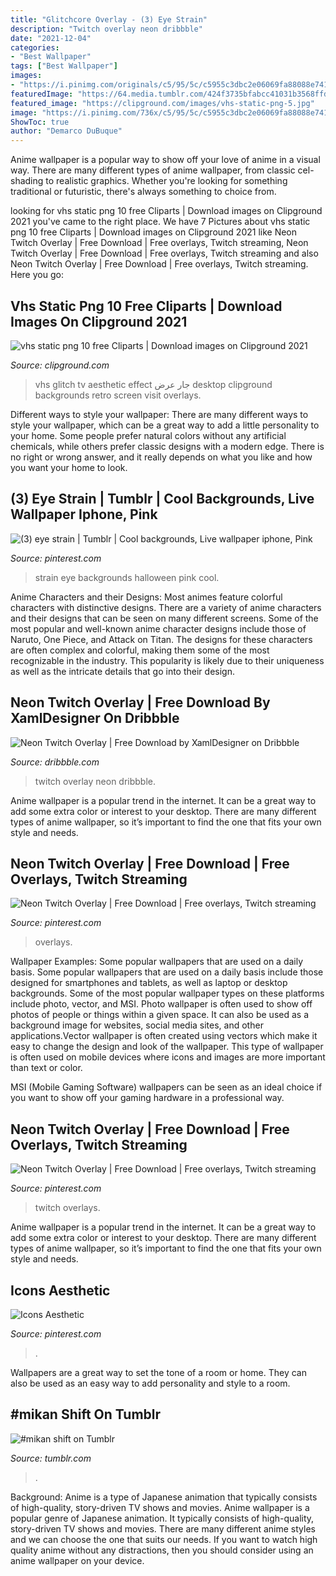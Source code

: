 ```yaml
---
title: "Glitchcore Overlay - (3) Eye Strain"
description: "Twitch overlay neon dribbble"
date: "2021-12-04"
categories:
- "Best Wallpaper"
tags: ["Best Wallpaper"]
images:
- "https://i.pinimg.com/originals/c5/95/5c/c5955c3dbc2e06069fa88088e741816e.jpg"
featuredImage: "https://64.media.tumblr.com/424f3735bfabcc41031b3568ffd26da6/7712766b545fd63e-90/s640x960/ea226ae979168f05df4d00684c03fe499f698eb2.png"
featured_image: "https://clipground.com/images/vhs-static-png-5.jpg"
image: "https://i.pinimg.com/736x/c5/95/5c/c5955c3dbc2e06069fa88088e741816e.jpg"
ShowToc: true
author: "Demarco DuBuque"
---
```



Anime wallpaper is a popular way to show off your love of anime in a visual way. There are many different types of anime wallpaper, from classic cel-shading to realistic graphics. Whether you're looking for something traditional or futuristic, there's always something to choice from.

	

		
looking for vhs static png 10 free Cliparts | Download images on Clipground 2021 you've came to the right place. We have 7 Pictures about vhs static png 10 free Cliparts | Download images on Clipground 2021 like Neon Twitch Overlay | Free Download | Free overlays, Twitch streaming, Neon Twitch Overlay | Free Download | Free overlays, Twitch streaming and also Neon Twitch Overlay | Free Download | Free overlays, Twitch streaming. Here you go:
		
    
## Vhs Static Png 10 Free Cliparts | Download Images On Clipground 2021

<img loading=lazy src="https://clipground.com/images/vhs-static-png-5.jpg" onerror="this.onerror=null;this.src='https://tse2.mm.bing.net/th?id=OIP.zA3YDt5OGKYBQ2MlsGy0fwHaHa&amp;pid=15.1';" alt="vhs static png 10 free Cliparts | Download images on Clipground 2021">

_Source: clipground.com_

>vhs glitch tv aesthetic effect جار عرض desktop clipground backgrounds retro screen visit overlays. 

	

Different ways to style your wallpaper:
There are many different ways to style your wallpaper, which can be a great way to add a little personality to your home. Some people prefer natural colors without any artificial chemicals, while others prefer classic designs with a modern edge. There is no right or wrong answer, and it really depends on what you like and how you want your home to look.

    
## (3) Eye Strain | Tumblr | Cool Backgrounds, Live Wallpaper Iphone, Pink

<img loading=lazy src="https://i.pinimg.com/736x/1d/04/94/1d0494ea170947cbe52133ffbaee6ea9.jpg" onerror="this.onerror=null;this.src='https://tse4.mm.bing.net/th?id=OIP.5LST5KkcM_MMbuKBwZRCPQHaEw&amp;pid=15.1';" alt="(3) eye strain | Tumblr | Cool backgrounds, Live wallpaper iphone, Pink">

_Source: pinterest.com_

>strain eye backgrounds halloween pink cool. 

	

Anime Characters and their Designs: Most animes feature colorful characters with distinctive designs.
There are a variety of anime characters and their designs that can be seen on many different screens. Some of the most popular and well-known anime character designs include those of Naruto, One Piece, and Attack on Titan. The designs for these characters are often complex and colorful, making them some of the most recognizable in the industry. This popularity is likely due to their uniqueness as well as the intricate details that go into their design.

    
## Neon Twitch Overlay | Free Download By XamlDesigner On Dribbble

<img loading=lazy src="https://cdn.dribbble.com/users/3140891/screenshots/7034234/dribbble_shot_1-01_4x.jpg" onerror="this.onerror=null;this.src='https://tse2.mm.bing.net/th?id=OIP.GAdyi3tQyTFsu0wfmWAeFgHaFj&amp;pid=15.1';" alt="Neon Twitch Overlay | Free Download by XamlDesigner on Dribbble">

_Source: dribbble.com_

>twitch overlay neon dribbble. 

	

Anime wallpaper is a popular trend in the internet. It can be a great way to add some extra color or interest to your desktop. There are many different types of anime wallpaper, so it’s important to find the one that fits your own style and needs.

    
## Neon Twitch Overlay | Free Download | Free Overlays, Twitch Streaming

<img loading=lazy src="https://i.pinimg.com/originals/c5/95/5c/c5955c3dbc2e06069fa88088e741816e.jpg" onerror="this.onerror=null;this.src='https://tse2.mm.bing.net/th?id=OIP.wdmx1a9dxw0WTKZU5dqc5gHaFj&amp;pid=15.1';" alt="Neon Twitch Overlay | Free Download | Free overlays, Twitch streaming">

_Source: pinterest.com_

>overlays. 

	

Wallpaper Examples: Some popular wallpapers that are used on a daily basis.
Some popular wallpapers that are used on a daily basis include those designed for smartphones and tablets, as well as laptop or desktop backgrounds. Some of the most popular wallpaper types on these platforms include photo, vector, and MSI. 
Photo wallpaper is often used to show off photos of people or things within a given space. It can also be used as a background image for websites, social media sites, and other applications.Vector wallpaper is often created using vectors which make it easy to change the design and look of the wallpaper. This type of wallpaper is often used on mobile devices where icons and images are more important than text or color. 

MSI (Mobile Gaming Software) wallpapers can be seen as an ideal choice if you want to show off your gaming hardware in a professional way.

    
## Neon Twitch Overlay | Free Download | Free Overlays, Twitch Streaming

<img loading=lazy src="https://i.pinimg.com/736x/c5/95/5c/c5955c3dbc2e06069fa88088e741816e.jpg" onerror="this.onerror=null;this.src='https://tse3.mm.bing.net/th?id=OIP.ljWiT45uUMo0sczH1KMZxwHaFj&amp;pid=15.1';" alt="Neon Twitch Overlay | Free Download | Free overlays, Twitch streaming">

_Source: pinterest.com_

>twitch overlays. 

	

Anime wallpaper is a popular trend in the internet. It can be a great way to add some extra color or interest to your desktop. There are many different types of anime wallpaper, so it’s important to find the one that fits your own style and needs.

    
## Icons Aesthetic

<img loading=lazy src="https://i.pinimg.com/236x/3a/23/4d/3a234d0fe32a6d66856538696c0e5206.jpg" onerror="this.onerror=null;this.src='https://tse3.mm.bing.net/th?id=OIP.tCsCn7F1v1XhxlFvXV4ZVwAAAA&amp;pid=15.1';" alt="Icons Aesthetic">

_Source: pinterest.com_

>. 

	

Wallpapers are a great way to set the tone of a room or home. They can also be used as an easy way to add personality and style to a room.

    
## #mikan Shift On Tumblr

<img loading=lazy src="https://64.media.tumblr.com/424f3735bfabcc41031b3568ffd26da6/7712766b545fd63e-90/s640x960/ea226ae979168f05df4d00684c03fe499f698eb2.png" onerror="this.onerror=null;this.src='https://tse2.mm.bing.net/th?id=OIP.QXXSftTIxQlNejaIBN9PmgHaHg&amp;pid=15.1';" alt="#mikan shift on Tumblr">

_Source: tumblr.com_

>. 

	

Background: Anime is a type of Japanese animation that typically consists of high-quality, story-driven TV shows and movies.
Anime wallpaper is a popular genre of Japanese animation. It typically consists of high-quality, story-driven TV shows and movies. There are many different anime styles and we can choose the one that suits our needs. If you want to watch high quality anime without any distractions, then you should consider using an anime wallpaper on your device.

